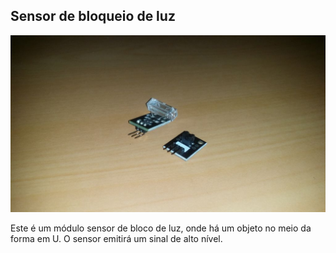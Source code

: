 ## Sensor de bloqueio de luz

![alt text](img/1.jpg)

Este é um módulo sensor de bloco de luz, onde há um objeto no meio da forma em U. O sensor emitirá um sinal de alto nível.
